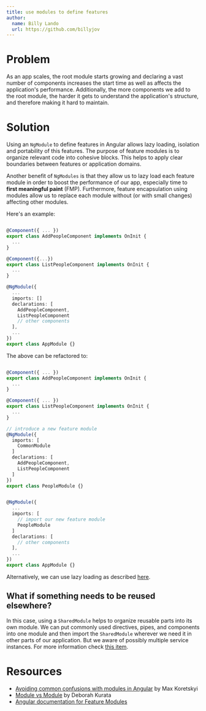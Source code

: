 ```yaml
---
title: use modules to define features
author: 
  name: Billy Lando
  url: https://github.com/billyjov
---
```


# Problem 

As an app scales, the root module starts growing and declaring a vast number of components increases the start time as well as affects the application's performance. Additionally, the more components we add to the root module, the harder it gets to understand the application's structure, and therefore making it hard to maintain.

# Solution 

Using an `NgModule` to define features in Angular allows lazy loading, isolation and portability of this features. The purpose of feature modules is to organize relevant code into cohesive blocks. This helps to apply clear boundaries between features or application domains.

Another benefit of `NgModules` is that they allow us to lazy load each feature module in order to boost the performance of our app, especially time to **first meaningful paint** (FMP). Furthermore, feature encapsulation using modules allow us to replace each module without (or with small changes) affecting other modules.

Here's an example:

```ts

@Component({ ... })
export class AddPeopleComponent implements OnInit {
  ...
}

@Component({...})
export class ListPeopleComponent implements OnInit {
  ...
}

@NgModule({
  ...
  imports: []
  declarations: [
    AddPeopleComponent,
    ListPeopleComponent
    // other components
  ],
  ...
})
export class AppModule {}
```

The above can be refactored to: 


```ts

@Component({ ... })
export class AddPeopleComponent implements OnInit {
  ...
}

@Component({ ... })
export class ListPeopleComponent implements OnInit {
  ...
}

// introduce a new feature module
@NgModule({
  imports: [
    CommonModule
  ]
  declarations: [
    AddPeopleComponent,
    ListPeopleComponent
  ]
})
export class PeopleModule {}


@NgModule({
  ...
  imports: [
    // import our new feature module
    PeopleModule
  ]
  declarations: [
    // other components
  ],
  ...
})
export class AppModule {}
```

Alternatively, we can use lazy loading as described [here](/default/checklist/router/Z165VzV).

## What if something needs to be reused elsewhere?

In this case, using a `SharedModule` helps to organize reusable parts into its own module. We can put commonly used directives, pipes, and components into one module and then import the `SharedModule` wherever we need it in other parts of our application.
But we aware of possibly multiple service instances. For more information check [this item](/default/checklist/architecture/Z1ohpIo).

# Resources

- [Avoiding common confusions with modules in Angular](https://blog.angularindepth.com/avoiding-common-confusions-with-modules-in-angular-ada070e6891f) by Max Koretskyi 
- [Module vs Module](https://www.youtube.com/watch?v=ntJ-P-Cvo7o) by Deborah Kurata
- [Angular documentation for Feature Modules](https://angular.io/guide/feature-modules)
